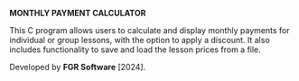 **MONTHLY PAYMENT CALCULATOR**

This C program allows users to calculate and display monthly payments for individual or group lessons, with the option to apply a discount. It also includes functionality to save and load the lesson prices from a file.

Developed by **FGR Software** [2024].
